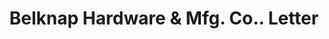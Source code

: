 ---
doi: 10.7916/D87382ZN
date_other: '1926'
date_other_textual: '1926'
form: correspondence
genre:
- Letters (correspondence)
name:
- Belknap Hardware & Mfg. Co.
object_in_context_url: https://biggert.cul.columbia.edu/items/view/ave_biggert_00313
subject_hierarchical_geographic:
- Louisville, Kentucky, United States
subject_name:
- Belknap Hardware & Mfg. Co.
title: Belknap Hardware & Mfg. Co.. Letter
sort_title: Belknap Hardware & Mfg. Co.. Letter
call_number: ave_biggert_00313
coordinates:
- 38.22533333333334,-85.74166666666667
pid: ave_biggert_00313
identifiers: ave_biggert_00313
thumbnail: https://derivativo-3.library.columbia.edu/iiif/2/ldpd:344259/full/!256,256/0/native.jpg
permalink: /biggert/ave_biggert_00313/
layout: iiif-image-page
---